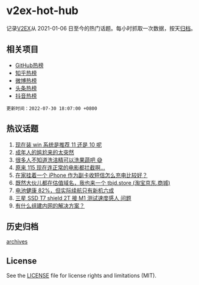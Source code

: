 # v2ex-hot-hub

 记录[V2EX](https://www.v2ex.com/)从 2021-01-06 日至今的热门话题。每小时抓取一次数据，按天[归档](archives)。
 
 ## 相关项目

- [GitHub热榜](https://github.com/snaildev/github-hot-hub)
- [知乎热榜](https://github.com/snaildev/zhihu-hot-hub)
- [微博热榜](https://github.com/snaildev/weibo-hot-hub)
- [头条热榜](https://github.com/snaildev/toutiao-hot-hub)
- [抖音热榜](https://github.com/snaildev/douyin-hot-hub)


 `更新时间：2022-07-30 18:07:00 +0800`

## 热议话题

1. [现在装 win 系统是推荐 11 还是 10 呢](https://www.v2ex.com/t/869596)
1. [成年人的尴尬来的太突然](https://www.v2ex.com/t/869559)
1. [很多人不知道洗洁精可以洗果蔬吧 😅](https://www.v2ex.com/t/869644)
1. [原来 115 现在连正常的电影都拦截啊...](https://www.v2ex.com/t/869551)
1. [在家挂着一个 iPhone 作为副卡收短信怎么充电比较好？](https://www.v2ex.com/t/869550)
1. [既然大伙儿都在估值域名，我也来一个 tbjd.store (淘宝京东.商城)](https://www.v2ex.com/t/869618)
1. [电池健康 82%，但实际续航只有新机六成](https://www.v2ex.com/t/869567)
1. [三星 SSD T7 shield 2T 接 M1 测试速度感人 问题](https://www.v2ex.com/t/869518)
1. [有什么组建内网的解决方案？](https://www.v2ex.com/t/869557)

## 历史归档

[archives](archives)

## License

See the [LICENSE](LICENSE) file for license rights and limitations (MIT).
